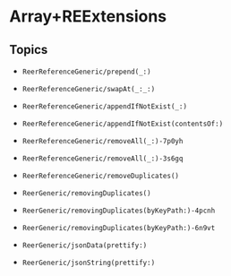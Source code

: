 # Array+REExtensions

## Topics

- ``ReerReferenceGeneric/prepend(_:)``

- ``ReerReferenceGeneric/swapAt(_:_:)``

- ``ReerReferenceGeneric/appendIfNotExist(_:)``

- ``ReerReferenceGeneric/appendIfNotExist(contentsOf:)``

- ``ReerReferenceGeneric/removeAll(_:)-7p0yh``

- ``ReerReferenceGeneric/removeAll(_:)-3s6gq``

- ``ReerReferenceGeneric/removeDuplicates()``

- ``ReerGeneric/removingDuplicates()``

- ``ReerGeneric/removingDuplicates(byKeyPath:)-4pcnh``

- ``ReerGeneric/removingDuplicates(byKeyPath:)-6n9vt``

- ``ReerGeneric/jsonData(prettify:)``

- ``ReerGeneric/jsonString(prettify:)``
